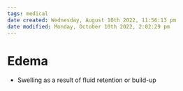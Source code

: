 ```yaml
---
tags: medical
date created: Wednesday, August 10th 2022, 11:56:13 pm
date modified: Monday, October 10th 2022, 2:02:29 pm
---
```


# Edema
- Swelling as a result of fluid retention or build-up



